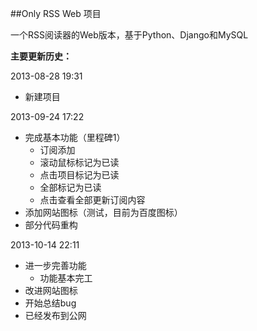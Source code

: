 ##Only RSS Web 项目

一个RSS阅读器的Web版本，基于Python、Django和MySQL

**主要更新历史：**

2013-08-28 19:31
+ 新建项目

2013-09-24 17:22
+ 完成基本功能（里程碑1）
    + 订阅添加
    + 滚动鼠标标记为已读
    + 点击项目标记为已读
    + 全部标记为已读
    + 点击查看全部更新订阅内容
+ 添加网站图标（测试，目前为百度图标）
+ 部分代码重构

2013-10-14 22:11
+ 进一步完善功能
    + 功能基本完工
+ 改进网站图标
+ 开始总结bug
+ 已经发布到公网

